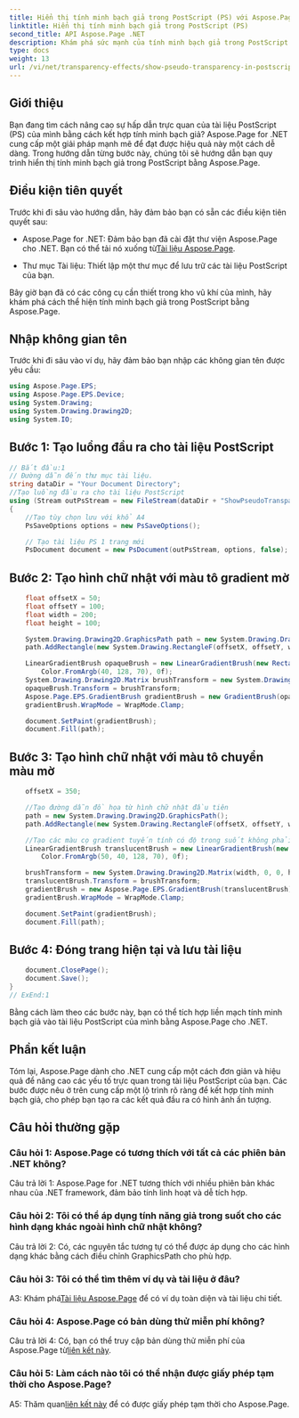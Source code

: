 ```yaml
---
title: Hiển thị tính minh bạch giả trong PostScript (PS) với Aspose.Page
linktitle: Hiển thị tính minh bạch giả trong PostScript (PS)
second_title: API Aspose.Page .NET
description: Khám phá sức mạnh của tính minh bạch giả trong PostScript với Aspose.Page cho .NET. Hãy làm theo hướng dẫn từng bước của chúng tôi để có được những tài liệu có hình ảnh bắt mắt.
type: docs
weight: 13
url: /vi/net/transparency-effects/show-pseudo-transparency-in-postscript-ps/
---
```

## Giới thiệu

Bạn đang tìm cách nâng cao sự hấp dẫn trực quan của tài liệu PostScript (PS) của mình bằng cách kết hợp tính minh bạch giả? Aspose.Page for .NET cung cấp một giải pháp mạnh mẽ để đạt được hiệu quả này một cách dễ dàng. Trong hướng dẫn từng bước này, chúng tôi sẽ hướng dẫn bạn quy trình hiển thị tính minh bạch giả trong PostScript bằng Aspose.Page.

## Điều kiện tiên quyết

Trước khi đi sâu vào hướng dẫn, hãy đảm bảo bạn có sẵn các điều kiện tiên quyết sau:

- Aspose.Page for .NET: Đảm bảo bạn đã cài đặt thư viện Aspose.Page cho .NET. Bạn có thể tải nó xuống từ[Tài liệu Aspose.Page](https://reference.aspose.com/page/net/).

- Thư mục Tài liệu: Thiết lập một thư mục để lưu trữ các tài liệu PostScript của bạn.

Bây giờ bạn đã có các công cụ cần thiết trong kho vũ khí của mình, hãy khám phá cách thể hiện tính minh bạch giả trong PostScript bằng Aspose.Page.

## Nhập không gian tên

Trước khi đi sâu vào ví dụ, hãy đảm bảo bạn nhập các không gian tên được yêu cầu:

```csharp
using Aspose.Page.EPS;
using Aspose.Page.EPS.Device;
using System.Drawing;
using System.Drawing.Drawing2D;
using System.IO;
```

## Bước 1: Tạo luồng đầu ra cho tài liệu PostScript

```csharp
// Bắt đầu:1
// Đường dẫn đến thư mục tài liệu.
string dataDir = "Your Document Directory";
//Tạo luồng đầu ra cho tài liệu PostScript
using (Stream outPsStream = new FileStream(dataDir + "ShowPseudoTransparency_outPS.ps", FileMode.Create))
{
	//Tạo tùy chọn lưu với khổ A4
	PsSaveOptions options = new PsSaveOptions();

	// Tạo tài liệu PS 1 trang mới
	PsDocument document = new PsDocument(outPsStream, options, false);
```

## Bước 2: Tạo hình chữ nhật với màu tô gradient mờ

```csharp
	float offsetX = 50;
	float offsetY = 100;
	float width = 200;
	float height = 100;

	System.Drawing.Drawing2D.GraphicsPath path = new System.Drawing.Drawing2D.GraphicsPath();
	path.AddRectangle(new System.Drawing.RectangleF(offsetX, offsetY, width, height));

	LinearGradientBrush opaqueBrush = new LinearGradientBrush(new RectangleF(0, 0, 200, 100), Color.FromArgb(0, 0, 0),
		Color.FromArgb(40, 128, 70), 0f);
	System.Drawing.Drawing2D.Matrix brushTransform = new System.Drawing.Drawing2D.Matrix(width, 0, 0, height, offsetX, offsetY);
	opaqueBrush.Transform = brushTransform;
	Aspose.Page.EPS.GradientBrush gradientBrush = new GradientBrush(opaqueBrush);
	gradientBrush.WrapMode = WrapMode.Clamp;

	document.SetPaint(gradientBrush);
	document.Fill(path);
```

## Bước 3: Tạo hình chữ nhật với màu tô chuyển màu mờ

```csharp
	offsetX = 350;

	//Tạo đường dẫn đồ họa từ hình chữ nhật đầu tiên
	path = new System.Drawing.Drawing2D.GraphicsPath();
	path.AddRectangle(new System.Drawing.RectangleF(offsetX, offsetY, width, height));

	//Tạo các màu cọ gradient tuyến tính có độ trong suốt không phải là 255 mà là 150 và 50. Vì vậy, nó mờ.
	LinearGradientBrush translucentBrush = new LinearGradientBrush(new RectangleF(0, 0, width, height), Color.FromArgb(150, 0, 0, 0),
		Color.FromArgb(50, 40, 128, 70), 0f);

	brushTransform = new System.Drawing.Drawing2D.Matrix(width, 0, 0, height, offsetX, offsetY);
	translucentBrush.Transform = brushTransform;
	gradientBrush = new Aspose.Page.EPS.GradientBrush(translucentBrush);
	gradientBrush.WrapMode = WrapMode.Clamp;

	document.SetPaint(gradientBrush);
	document.Fill(path);
```

## Bước 4: Đóng trang hiện tại và lưu tài liệu

```csharp
	document.ClosePage();
	document.Save();
}
// ExEnd:1
```

Bằng cách làm theo các bước này, bạn có thể tích hợp liền mạch tính minh bạch giả vào tài liệu PostScript của mình bằng Aspose.Page cho .NET.

## Phần kết luận

Tóm lại, Aspose.Page dành cho .NET cung cấp một cách đơn giản và hiệu quả để nâng cao các yếu tố trực quan trong tài liệu PostScript của bạn. Các bước được nêu ở trên cung cấp một lộ trình rõ ràng để kết hợp tính minh bạch giả, cho phép bạn tạo ra các kết quả đầu ra có hình ảnh ấn tượng.

## Câu hỏi thường gặp

### Câu hỏi 1: Aspose.Page có tương thích với tất cả các phiên bản .NET không?

Câu trả lời 1: Aspose.Page for .NET tương thích với nhiều phiên bản khác nhau của .NET framework, đảm bảo tính linh hoạt và dễ tích hợp.

### Câu hỏi 2: Tôi có thể áp dụng tính năng giả trong suốt cho các hình dạng khác ngoài hình chữ nhật không?

Câu trả lời 2: Có, các nguyên tắc tương tự có thể được áp dụng cho các hình dạng khác bằng cách điều chỉnh GraphicsPath cho phù hợp.

### Câu hỏi 3: Tôi có thể tìm thêm ví dụ và tài liệu ở đâu?

 A3: Khám phá[Tài liệu Aspose.Page](https://reference.aspose.com/page/net/) để có ví dụ toàn diện và tài liệu chi tiết.

### Câu hỏi 4: Aspose.Page có bản dùng thử miễn phí không?

 Câu trả lời 4: Có, bạn có thể truy cập bản dùng thử miễn phí của Aspose.Page từ[liên kết này](https://releases.aspose.com/).

### Câu hỏi 5: Làm cách nào tôi có thể nhận được giấy phép tạm thời cho Aspose.Page?

 A5: Thăm quan[liên kết này](https://purchase.aspose.com/temporary-license/) để có được giấy phép tạm thời cho Aspose.Page.